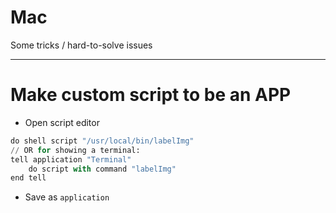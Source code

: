 # Mac

Some tricks / hard-to-solve issues

---

# Make custom script to be an APP

- Open script editor

```python
do shell script "/usr/local/bin/labelImg"
// OR for showing a terminal:
tell application "Terminal"
	do script with command "labelImg"
end tell

```

- Save as `application`
